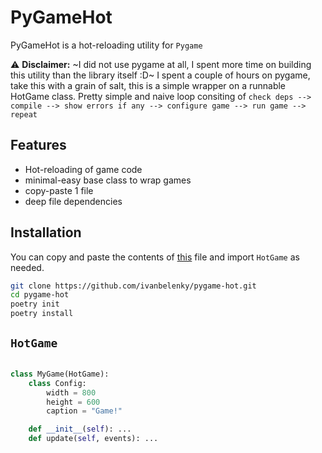 # PyGameHot

PyGameHot is a hot-reloading utility for `Pygame`

<!-- add a disclaimer that this is still in the early stages of development 
-->

:warning: **Disclaimer:** ~I did not use pygame at all, I spent more time on building this utility than the library itself :D~ I spent a couple of hours on pygame, take this with a grain of salt, this is a simple wrapper on a runnable HotGame class. Pretty simple and naive loop consiting of `check deps --> compile --> show errors if any --> configure game --> run game --> repeat`

## Features

- Hot-reloading of game code
- minimal-easy base class to wrap games
- copy-paste 1 file
- deep file dependencies

## Installation

You can copy and paste the contents of [this](https://github.com/ivanbelenky/pygame-hot/blob/main/pygamehot/hotreloader.py) file and import `HotGame` as needed. 

```bash
git clone https://github.com/ivanbelenky/pygame-hot.git
cd pygame-hot
poetry init
poetry install
```

## `HotGame`

```python

class MyGame(HotGame):
    class Config:
        width = 800
        height = 600
        caption = "Game!"

    def __init__(self): ...
    def update(self, events): ...
```

